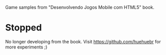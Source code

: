Game samples from "Desenvolvendo Jogos Mobile com HTML5" book.

# Stopped
No longer developing from the book. Visit https://github.com/huehuebr for more experiments ;)

